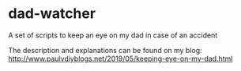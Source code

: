# dad-watcher
A set of scripts to keep an eye on my dad in case of an accident

The description and explanations can be found on my blog:
http://www.paulvdiyblogs.net/2019/05/keeping-eye-on-my-dad.html


